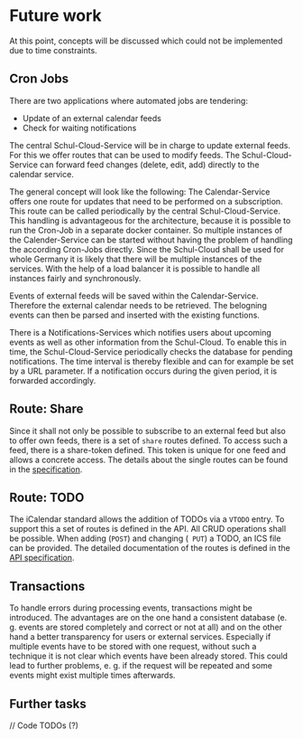 # Future work

At this point, concepts will be discussed which could not be implemented due to time constraints.

## Cron Jobs

There are two applications where automated jobs are tendering:

- Update of an external calendar feeds
- Check for waiting notifications

The central Schul-Cloud-Service will be in charge to update external feeds. For this we offer routes that can be used to modify feeds. The Schul-Cloud-Service can forward feed changes (delete, edit, add) directly to the calendar service. 

The general concept will look like the following: The Calendar-Service offers one route for updates that need to be performed on a subscription. This route can be called periodically by the central Schul-Cloud-Service. This handling is advantageous for the architecture, because it is possible to run the Cron-Job in a separate docker container. So multiple instances of the Calender-Service can be started without having the problem of handling the according Cron-Jobs directly. Since the Schul-Cloud shall be used for whole Germany it is likely that there will be multiple instances of the services. With the help of a load balancer it is possible to handle all instances fairly and synchronously.

Events of external feeds will be saved within the Calendar-Service. Therefore the external calendar needs to be retrieved. The belogning events can then be parsed and inserted with the existing functions. 

There is a Notifications-Services which notifies users about upcoming events as well as other information from the Schul-Cloud. To enable this in time, the Schul-Cloud-Service periodically checks the database for pending notifications. The time interval is thereby flexible and can for example be set by a URL parameter. If a notification occurs during the given period, it is forwarded accordingly. 

## Route: Share

Since it shall not only be possible to subscribe to an external feed but also to offer own feeds, there is a set of `share` routes defined. To access such a feed, there is a share-token defined. This token is unique for one feed and allows a concrete access. The details about the single routes can be found in the [specification](https://schulcloud.github.io/schulcloud-calendar/#/default).

## Route: TODO

The iCalendar standard allows the addition of TODOs via a `VTODO` entry. To support this a set of routes is defined in the API. All CRUD operations shall be possible. When adding (`POST`) and changing (` PUT`) a TODO, an ICS file can be provided. The detailed documentation of the routes is defined in the [API specification](https://schulcloud.github.io/schulcloud-calendar/#/default).

## Transactions

To handle errors during processing events, transactions might be introduced. The advantages are on the one hand a consistent database (e. g. events are stored completely and correct or not at all) and on the other hand a better transparency for users or external services. Especially if multiple events have to be stored with one request, without such a technique it is not clear which events have been already stored. This could lead to further problems, e. g. if the request will be repeated and some events might exist multiple times afterwards.

## Further tasks

// Code TODOs (?)
